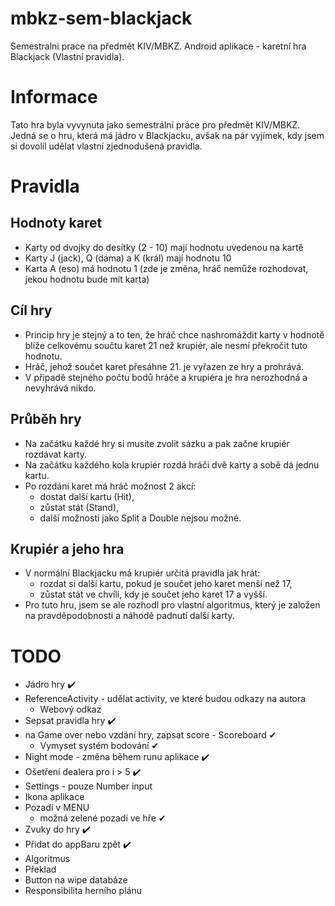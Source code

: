 # mbkz-sem-blackjack
 Semestralni prace na předmět KIV/MBKZ. Android aplikace - karetní hra Blackjack (Vlastní pravidla).
 
 # Informace
 Tato hra byla vyvynuta jako semestrální práce pro předmět KIV/MBKZ.
 Jedná se o hru, která má jádro v Blackjacku, avšak na pár vyjímek, kdy jsem si dovolil udělat vlastní zjednodušená pravidla. 
 
 # Pravidla
 ## Hodnoty karet
 * Karty od dvojky do desítky (2 - 10) mají hodnotu uvedenou na kartě
 * Karty J (jack), Q (dáma) a K (král) mají hodnotu 10
 * Karta A (eso) má hodnotu 1 (zde je změna, hráč nemůže rozhodovat, jekou hodnotu bude mít karta)
 
 ## Cíl hry
 * Princip hry je stejný a to ten, že hráč chce nashromáždit karty v hodnotě blíže celkovému součtu karet 21 než krupiér, ale nesmí překročit tuto hodnotu. 
 * Hráč, jehož součet karet přesáhne 21. je vyřazen ze hry a prohrává.
 * V případě stejného počtu bodů hráče a krupiéra je hra nerozhodná a nevyhrává nikdo. 
 
 ## Průběh hry
 * Na začátku každé hry si musíte zvolit sázku a pak začne krupiér rozdávat karty.
 * Na začátku každého kola krupiér rozdá hráči dvě karty a sobě dá jednu kartu.
 * Po rozdání karet má hráč možnost 2 akcí:
    * dostat další kartu (Hit),
    * zůstat stát (Stand),
    * další možnosti jako Split a Double nejsou možné.
    
## Krupiér a jeho hra
* V normální Blackjacku má krupiér určitá pravidla jak hrát: 
    * rozdat si další kartu, pokud je součet jeho karet menší než 17,
    * zůstat stát ve chvíli, kdy je součet jeho karet 17 a vyšší.
* Pro tuto hru, jsem se ale rozhodl pro vlastní algoritmus, který je založen na pravděpodobnosti a náhodě padnutí další karty.
    
 
 # TODO
 * Jádro hry ✔️
 * ReferenceActivity - udělat activity, ve které budou odkazy na autora
    * Webový odkaz
 * Sepsat pravidla hry ✔️
 * na Game over nebo vzdání hry, zapsat score - Scoreboard ✔
    * Vymyset systém bodování ✔
* Night mode - změna během runu aplikace ✔️
* Ošetření dealera pro i > 5 ✔️
* Settings - pouze Number input
* Ikona aplikace
* Pozadí v MENU
    * možná zelené pozadí ve hře ✔
* Zvuky do hry ✔️
* Přidat do appBaru zpět ✔️
* Algoritmus 
* Překlad 
* Button na wipe databáze 
* Responsibilita herního plánu 
 

